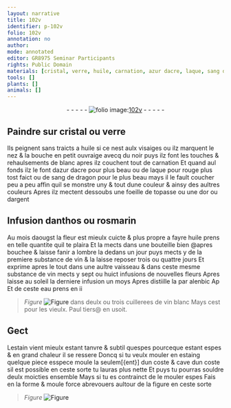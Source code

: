 ```yaml
---
layout: narrative
title: 102v
identifier: p-102v
folio: 102v
annotation: no
author:
mode: annotated
editor: GR8975 Seminar Participants
rights: Public Domain
materials: [cristal, verre, huile, carnation, azur dacre, laque, sang de dragon, topasse, or, argent, anthos, rosmarin, vin, eau, vin blanc, estain, estaing]
tools: []
plants: []
animals: []
---
```


<div class="folio" align="center">- - - - - <a href="http://gallica.bnf.fr/ark:/12148/btv1b10500001g/f210.image" target="_blank"><img src="https://cu-mkp.github.io/2017-workshop-edition/assets/photo-icon.png" alt="folio image: " style="display:inline-block; margin-bottom:-3px;"/>102v</a> - - - - - </div>    

## Paindre sur <span class="m">cristal</span> ou <span class="m">verre</span>

 
Ils peignent sans traicts a <span class="m">huile</span> si ce nest aulx visaiges ou ilz marquent le nez & la bouche en petit ouvraige avecq du noir puys ilz font les touches & rehaulsements de blanc apres ilz couchent tout de <span class="m">carnation</span> Et quand aul fonds ilz le font d<span class="m">azur d<span class="pl">acre</span></span> pour plus beau ou de <span class="m">laque</span> pour rouge plus tost faict ou de <span class="m">sang de dragon</span> pour le plus beau mays il le fault coucher peu a peu affin quil se monstre uny & tout dune couleur & ainsy des aultres couleurs Apres ilz mectent dessoubs une foeille de <span class="m">topasse</span> ou une d<span class="m">or</span> ou d<span class="m">argent</span>
    

## Infusion d<span class="m">anthos</span> ou <span class="m">rosmarin</span>

 
Au mois daougst la fleur est mieulx cuicte & plus propre a fayre <span class="m">huile</span> prens en telle quantite quil te plaira Et la mects dans une bouteille bien @apres bouchee & laisse fanir a lombre la dedans un jour puys mects y de la premiere substance de <span class="m">vin</span> & la laisse reposer trois ou quattre jours Et exprime apres le tout dans une aultre vaisseau & dans ceste mesme substance de <span class="m">vin</span> mects y sept ou huict infusions de nouvelles fleurs Apres laisse au soleil la derniere infusion un moys Apres distiille la par alenbic Ap Et de ceste <span class="m">eau</span> prens en ii 
> *Figure*
> <a href="" target="_blank"><img src="https://cu-mkp.github.io/GR8975-edition/assets/photo-icon.png" alt="Figure" style="display:inline-block; margin-bottom:-3px;"/></a>
 dans deulx ou trois cuillerees de <span class="m">vin blanc</span> Mays cest pour les vieulx. <span class="pn">Paul tiers</span>@ en usoit.
    

## Gect

 
L<span class="m">estain</span> vient mieulx estant tanvre & subtil quespes pourceque estant espes & en grand chaleur il se ressere Doncq si tu veulx mouler en <span class="m">estaing</span> quelque piece esspece moule la seulem[{ent}] dun coste & cave dun coste sil est possible en ceste sorte tu lauras plus nette Et puys tu pourras souldre deulx moicties ensemble Mays si tu es contrainct de le mouler espes Fais en la forme & moule force abrevouers aultour de la figure en ceste sorte 
> *Figure*
> <a href="https://drive.google.com/open?id=0B9-oNrvWdlO5SjZwV0ZHdW93ZEk" target="_blank"><img src="https://cu-mkp.github.io/GR8975-edition/assets/photo-icon.png" alt="Figure" style="display:inline-block; margin-bottom:-3px;"/></a>
 
 